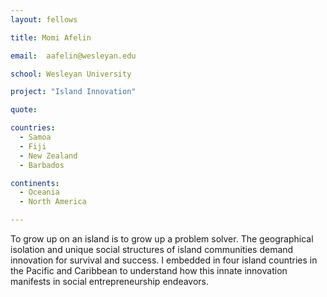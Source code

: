 ```yaml
---
layout: fellows

title: Momi Afelin

email:  aafelin@wesleyan.edu

school: Wesleyan University

project: "Island Innovation"

quote: 

countries:
  - Samoa
  - Fiji
  - New Zealand
  - Barbados

continents:
  - Oceania
  - North America

---
```


To grow up on an island is to grow up a problem solver. The geographical isolation and unique social structures of island communities demand innovation for survival and success. I embedded in four island countries in the Pacific and Caribbean to understand how this innate innovation manifests in social entrepreneurship endeavors.